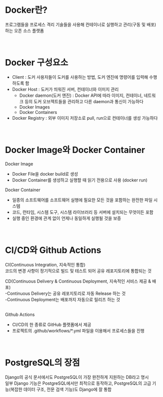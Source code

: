 # Docker란?
프로그램들을 프로세스 격리 기술들을 사용해 컨테이너로 실행하고 관리(구동 및 배포)하는 오픈 소스 플랫폼
<br><br><br>
# Docker 구성요소
- Client : 도커 사용자들이 도커를 사용하는 방법, 도커 엔진에 명령어를 입력해 수행하도록 함
- Docker Host : 도커가 띄워진 서버, 컨테이너와 이미지 관리
  - Docker daemon(도커 엔진) : Docker API에 따라 이미지, 컨테이너, 네트워크 등의 도커 오브젝트들을 관리하고 다른 daemon과 통신이 가능하다
  - Docker Images
  - Docker Containers
- Docker Registry : 외부 이미지 저장소로 pull, run으로 컨테이너를 생성 가능하다
<br><br><br>
# Docker Image와 Docker Container
Docker Image
- Docker File을 docker build로 생성
- Docker Container를 생성하고 실행할 때 읽기 전용으로 사용 (docker run)

Docker Container
- 일종의 소프트웨어를 소프트웨어 실행에 필요한 모든 것을 포함하는 완전한 파일 시스템
- 코드, 런타임, 시스템 도구, 시스템 라이브러리 등 서버에 설치되는 무엇이든 포함
- 실행 중인 환경에 관계 없이 언제나 동일하게 실행될 것을 보증
<br><br><br>
# CI/CD와 Github Actions
CI(Continuous Integration, 지속적인 통합)<br>코드의 변경 사항이 정기적으로 빌드 및 테스트 되어 공유 레포지토리에 통합되는 것

CD(Continuous Delivery & Continuous Deployment, 지속적인 서비스 제공 & 배포)<br>
-Continuous Delivery는 공유 레포지토리로 자동 Release 하는 것 <br>
-Continuous Deployment는 배포까지 자동으로 릴리즈 하는 것<br><br>

Github Actions
- CI/CD의 한 종류로 GitHub 플랫폼에서 제공
- 프로젝트의 .github/workflows/*.yml 파일을 이용해서 프로세스들을 진행
<br><br><br>
# PostgreSQL의 장점
Django의 공식 문서에서도 PostgreSQL이 가장 완전하게 지원하는 DB라고 명시<br>
일부 Django 기능은 PostgreSQL에서만 최적으로 동작하고, PostgreSQL의 고급 기능(복잡한 데이터 구조, 전문 검색 기능)도 Django에 잘 통합